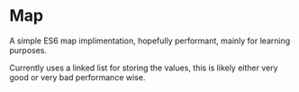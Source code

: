 Map
====

A simple ES6 map implimentation, hopefully performant, mainly for learning purposes.

Currently uses a linked list for storing the values, this is likely either very good or very bad performance wise.